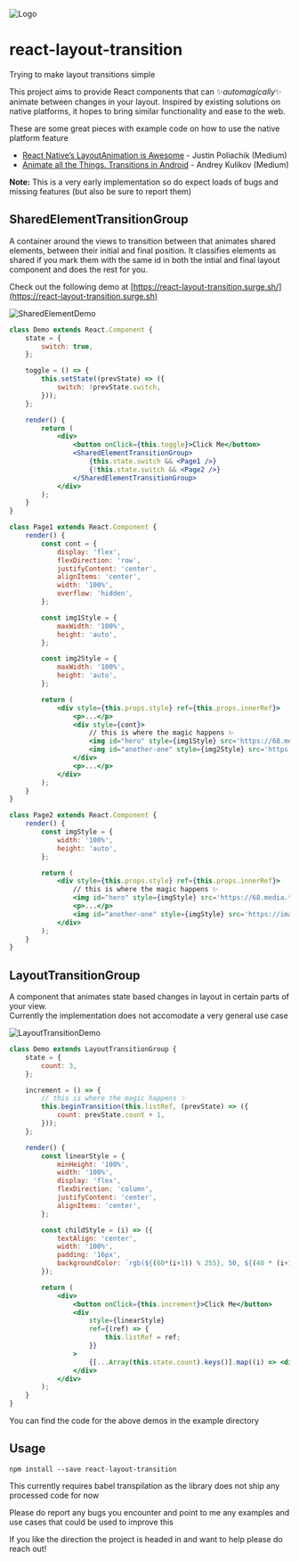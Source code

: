 ![Logo](assets/logo.png)
# react-layout-transition
Trying to make layout transitions simple

This project aims to provide React components that can :sparkles:_automagically_:sparkles: animate between changes in your layout.
Inspired by existing solutions on native platforms, it hopes to bring similar functionality and ease to the web.

These are some great pieces with example code on how to use the native platform feature
- [React Native’s LayoutAnimation is Awesome](https://medium.com/@Jpoliachik/react-native-s-layoutanimation-is-awesome-4a4d317afd3e) - Justin Poliachik (Medium)
- [Animate all the Things. Transitions in Android](https://medium.com/@andkulikov/animate-all-the-things-transitions-in-android-914af5477d50) - Andrey Kulikov (Medium)

**Note:** This is a very early implementation so do expect loads of bugs and missing features (but also be sure to report them)

## SharedElementTransitionGroup

A container around the views to transition between that animates shared elements, between their initial and final position.
It classifies elements as shared if you mark them with the same id in both the intial and final layout component and does the rest for you.

Check out the following demo at [https://react-layout-transition.surge.sh/](https://react-layout-transition.surge.sh)

![SharedElementDemo](assets/demoGifs/sharedElementDemo.gif)

```jsx
class Demo extends React.Component {
    state = {
        switch: true,
    };

    toggle = () => {
        this.setState((prevState) => ({
            switch: !prevState.switch,
        }));
    };

    render() {
        return (
            <div>
                <button onClick={this.toggle}>Click Me</button>
                <SharedElementTransitionGroup>
                    {this.state.switch && <Page1 />}
                    {!this.state.switch && <Page2 />}
                </SharedElementTransitionGroup>
            </div>
        );
    }
}

class Page1 extends React.Component {
    render() {
        const cont = {
            display: 'flex',
            flexDirection: 'row',
            justifyContent: 'center',
            alignItems: 'center',
            width: '100%',
            overflow: 'hidden',
        };

        const img1Style = {
            maxWidth: '100%',
            height: 'auto',
        };

        const img2Style = {
            maxWidth: '100%',
            height: 'auto',
        };

        return (
            <div style={this.props.style} ref={this.props.innerRef}>
                <p>...</p>
                <div style={cont}>
                    // this is where the magic happens ✨
                    <img id="hero" style={img1Style} src='https://68.media.tumblr.com/4d1f173744a32bb4b35a2d5d0babff74/tumblr_mnh29fxz111st5lhmo1_1280.jpg' />
                    <img id="another-one" style={img2Style} src='https://images.unsplash.com/13/unsplash_5239d6c04342c_1.JPG' />
                </div>
                <p>...</p>
            </div>
        );
    }
}

class Page2 extends React.Component {
    render() {
        const imgStyle = {
            width: '100%',
            height: 'auto',
        };

        return (
            <div style={this.props.style} ref={this.props.innerRef}>
                // this is where the magic happens ✨
                <img id="hero" style={imgStyle} src='https://68.media.tumblr.com/4d1f173744a32bb4b35a2d5d0babff74/tumblr_mnh29fxz111st5lhmo1_1280.jpg' />
                <p>...</p>
                <img id="another-one" style={imgStyle} src='https://images.unsplash.com/13/unsplash_5239d6c04342c_1.JPG' />
            </div>
        );
    }
}

```

## LayoutTransitionGroup

A component that animates state based changes in layout in certain parts of your view.<br>
Currently the implementation does not accomodate a very general use case

![LayoutTransitionDemo](assets/demoGifs/layoutTransitionDemo.gif)

```jsx
class Demo extends LayoutTransitionGroup {
    state = {
        count: 3,
    };

    increment = () => {
        // this is where the magic happens ✨
        this.beginTransition(this.listRef, (prevState) => ({
            count: prevState.count + 1,
        }));
    };

    render() {
        const linearStyle = {
            minHeight: '100%',
            width: '100%',
            display: 'flex',
            flexDirection: 'column',
            justifyContent: 'center',
            alignItems: 'center',
        };

        const childStyle = (i) => ({
            textAlign: 'center',
            width: '100%',
            padding: '16px',
            backgroundColor: `rgb(${(60*(i+1)) % 255}, 50, ${(40 * (i+1)) % 255})`,
        });

        return (
            <div>
                <button onClick={this.increment}>Click Me</button>
                <div 
                    style={linearStyle}
                    ref={(ref) => {
                        this.listRef = ref;
                    }}
                >
                    {[...Array(this.state.count).keys()].map((i) => <div style={childStyle(i)} key={i}>{i}</div>)}
                </div>
            </div>
        );
    }
}

```

You can find the code for the above demos in the example directory

## Usage

`npm install --save react-layout-transition`

This currently requires babel transpilation as the library does not ship any processed code for now

Please do report any bugs you encounter and point to me any examples and use cases that could be used to improve this

If you like the direction the project is headed in and want to help please do reach out!
